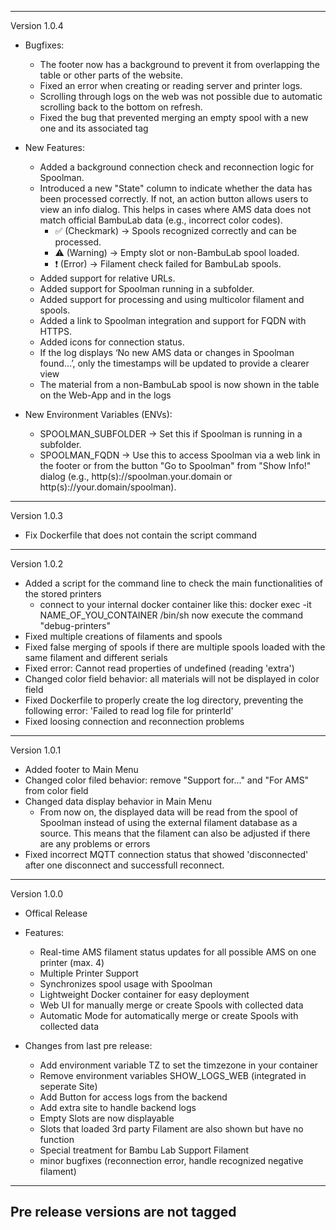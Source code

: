 -----------------------------------------------------------------------------------------------
Version 1.0.4
   - Bugfixes:
      - The footer now has a background to prevent it from overlapping the table or other parts of the website.
      - Fixed an error when creating or reading server and printer logs.
      - Scrolling through logs on the web was not possible due to automatic scrolling back to the bottom on refresh.
      - Fixed the bug that prevented merging an empty spool with a new one and its associated tag 

   - New Features:
      - Added a background connection check and reconnection logic for Spoolman.
      - Introduced a new "State" column to indicate whether the data has been processed correctly. If not, an action button allows users to view an info dialog. This helps in cases where AMS data does not match official BambuLab data (e.g., incorrect color codes).
         - ✅ (Checkmark) → Spools recognized correctly and can be processed.
         - ⚠️ (Warning) → Empty slot or non-BambuLab spool loaded.
         - ❗ (Error) → Filament check failed for BambuLab spools.
      - Added support for relative URLs.
      - Added support for Spoolman running in a subfolder.
      - Added support for processing and using multicolor filament and spools.
      - Added a link to Spoolman integration and support for FQDN with HTTPS.
      - Added icons for connection status.
      - If the log displays ‘No new AMS data or changes in Spoolman found…’, only the timestamps will be updated to provide a clearer view
      - The material from a non-BambuLab spool is now shown in the table on the Web-App and in the logs
   
   - New Environment Variables (ENVs):
      - SPOOLMAN_SUBFOLDER → Set this if Spoolman is running in a subfolder.
      - SPOOLMAN_FQDN → Use this to access Spoolman via a web link in the footer or from the button "Go to Spoolman" from "Show Info!" dialog (e.g., http(s)://spoolman.your.domain or http(s)://your.domain/spoolman).
-----------------------------------------------------------------------------------------------
Version 1.0.3
   - Fix Dockerfile that does not contain the script command
-----------------------------------------------------------------------------------------------
Version 1.0.2
   - Added a script for the command line to check the main functionalities of the stored printers
      - connect to your internal docker container like this: docker exec -it NAME_OF_YOU_CONTAINER /bin/sh
        now execute the command "debug-printers"
   - Fixed multiple creations of filaments and spools
   - Fixed false merging of spools if there are multiple spools loaded with the same filament and different serials
   - Fixed error: Cannot read properties of undefined (reading 'extra')
   - Changed color field behavior: all materials will not be displayed in color field
   - Fixed Dockerfile to properly create the log directory, preventing the following error: 'Failed to read log file for printerId'
   - Fixed loosing connection and reconnection problems
-----------------------------------------------------------------------------------------------
Version 1.0.1
   - Added footer to Main Menu
   - Changed color filed behavior: remove "Support for..." and "For AMS" from color field
   - Changed data display behavior in Main Menu
      - From now on, the displayed data will be read from the spool of Spoolman instead of using the external filament database as a source.
        This means that the filament can also be adjusted if there are any problems or errors
   - Fixed incorrect MQTT connection status that showed 'disconnected' after one disconnect and successfull reconnect.
-----------------------------------------------------------------------------------------------
Version 1.0.0
   - Offical Release
   - Features:
      - Real-time AMS filament status updates for all possible AMS on one printer (max. 4)
      - Multiple Printer Support
      - Synchronizes spool usage with Spoolman
      - Lightweight Docker container for easy deployment
      - Web UI for manually merge or create Spools with collected data
      - Automatic Mode for automatically merge or create Spools with collected data

   - Changes from last pre release:
      - Add environment variable TZ to set the timzezone in your container
      - Remove environment variables SHOW_LOGS_WEB (integrated in seperate Site)
      - Add Button for access logs from the backend
      - Add extra site to handle backend logs
      - Empty Slots are now displayable
      - Slots that loaded 3rd party Filament are also shown but have no function
      - Special treatment for Bambu Lab Support Filament
      - minor bugfixes (reconnection error, handle recognized negative filament)
-----------------------------------------------------------------------------------------------
Pre release versions are not tagged
----------------------------------------------------------------------------
